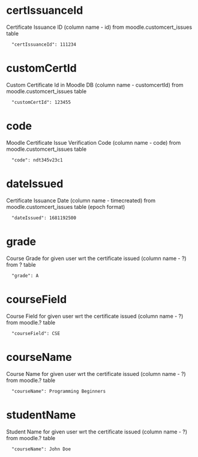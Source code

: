 # certIssuanceId

Certificate Issuance ID (column name - id) from moodle.customcert_issues table

```
  "certIssuanceId": 111234
```

# customCertId

Custom Certificate Id in Moodle DB (column name - customcertId) from moodle.customcert_issues table

```
  "customCertId": 123455
```

# code

Moodle Certificate Issue Verification Code (column name - code) from moodle.customcert_issues table

```
  "code": ndt345v23c1
```

# dateIssued

Certificate Issuance Date (column name - timecreated) from moodle.customcert_issues table (epoch format)

```
  "dateIssued": 1681192500
```

# grade

Course Grade for given user wrt the certificate issued (column name - ?) from ? table

```
  "grade": A
```

# courseField

Course Field for given user wrt the certificate issued (column name - ?) from moodle.? table

```
  "courseField": CSE
```

# courseName

Course Name for given user wrt the certificate issued (column name - ?) from moodle.? table

```
  "courseName": Programming Beginners
```

# studentName

Student Name for given user wrt the certificate issued (column name - ?) from moodle.? table

```
  "courseName": John Doe
```
